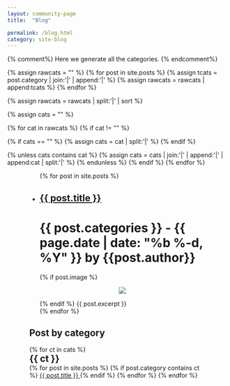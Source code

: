 ```yaml
---
layout: community-page
title:  "Blog"

permalink: /blog.html
category: site-blog
---
```

{% comment%}
Here we generate all the categories.
{% endcomment%}

{% assign rawcats = "" %}
{% for post in site.posts %}
{% assign tcats = post.category | join:'|' | append:'|' %}
{% assign rawcats = rawcats | append:tcats %}
{% endfor %}

{% assign rawcats = rawcats | split:'|' | sort %}

{% assign cats = "" %}

{% for cat in rawcats %}
{% if cat != "" %}

{% if cats == "" %}
{% assign cats = cat | split:'|' %}
{% endif %}

{% unless cats contains cat %}
{% assign cats = cats | join:'|' | append:'|' | append:cat | split:'|' %}
{% endunless %}
{% endif %}
{% endfor %}

<div class="row oneandhalf" style="width: 80%; margin: auto;">
    <div class="9u skel-cell-important" style="padding: 0;">
        <ul class="posts">
            {% for post in site.posts %}
                <li class="wrapper blog" >
                    <h2 class="blog title"><a href="{{ post.url }}">{{ post.title }}</a></h2>
                    <h1 class="blog">{{ post.categories }} - {{ page.date | date: "%b %-d, %Y" }} by {{post.author}}</h1>
                        {% if post.image %}
                            <p align="center" style="padding: 0;">
                            <img src="{{post.image}}">
                            </p>
                        {% endif %}
                        {{ post.excerpt }}
                </li>
            {% endfor %}
        </ul>
    </div>
    <div class="3u">
    <!-- Sidebar -->
        <section class="categories">
                <h1 class="blog category-title">Post by category</h1>
                {% for ct in cats %}
                    <h1 class="blog category" style="margin:0;"> {{ ct }} </h1>
                        {% for post in site.posts %}
                            {% if post.category contains ct %}
                            <a class="link-cat" href="{{ post.url }}">{{ post.title }} </a>
                        {% endif %}
                    {% endfor %}
            {% endfor %}
        </section>
    </div>
</div>
